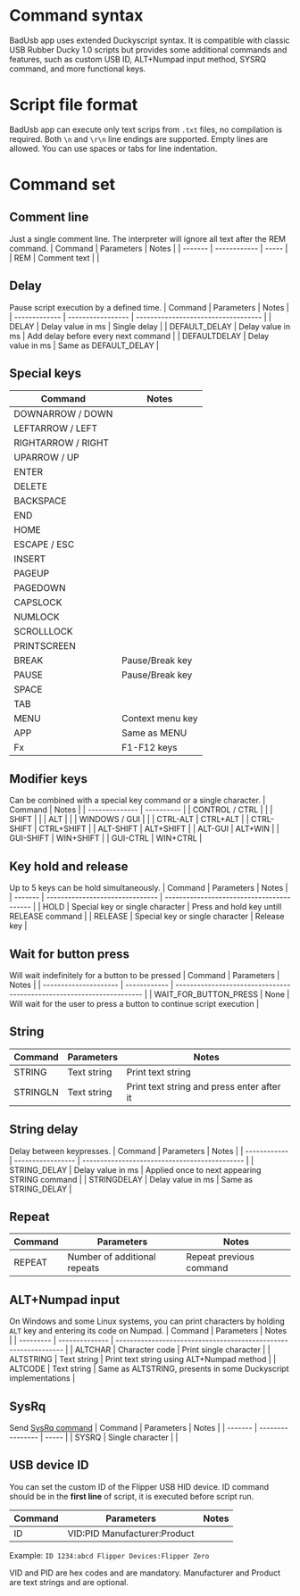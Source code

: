 # Command syntax

BadUsb app uses extended Duckyscript syntax. It is compatible with classic USB Rubber Ducky 1.0 scripts but provides some additional commands and features, such as custom USB ID, ALT+Numpad input method, SYSRQ command, and more functional keys.

# Script file format

BadUsb app can execute only text scrips from `.txt` files, no compilation is required. Both `\n` and `\r\n` line endings are supported. Empty lines are allowed. You can use spaces or tabs for line indentation.

# Command set

## Comment line

Just a single comment line. The interpreter will ignore all text after the REM command.
| Command | Parameters   | Notes |
| ------- | ------------ | ----- |
| REM     | Comment text |       |

## Delay

Pause script execution by a defined time.
| Command       | Parameters        | Notes                               |
| ------------- | ----------------- | ----------------------------------- |
| DELAY         | Delay value in ms | Single delay                        |
| DEFAULT_DELAY | Delay value in ms | Add delay before every next command |
| DEFAULTDELAY  | Delay value in ms | Same as DEFAULT_DELAY               |

## Special keys

| Command            | Notes            |
| ------------------ | ---------------- |
| DOWNARROW / DOWN   |                  |
| LEFTARROW / LEFT   |                  |
| RIGHTARROW / RIGHT |                  |
| UPARROW / UP       |                  |
| ENTER              |                  |
| DELETE             |                  |
| BACKSPACE          |                  |
| END                |                  |
| HOME               |                  |
| ESCAPE / ESC       |                  |
| INSERT             |                  |
| PAGEUP             |                  |
| PAGEDOWN           |                  |
| CAPSLOCK           |                  |
| NUMLOCK            |                  |
| SCROLLLOCK         |                  |
| PRINTSCREEN        |                  |
| BREAK              | Pause/Break key  |
| PAUSE              | Pause/Break key  |
| SPACE              |                  |
| TAB                |                  |
| MENU               | Context menu key |
| APP                | Same as MENU     |
| Fx                 | F1-F12 keys      |

## Modifier keys

Can be combined with a special key command or a single character.
| Command        | Notes      |
| -------------- | ---------- |
| CONTROL / CTRL |            |
| SHIFT          |            |
| ALT            |            |
| WINDOWS / GUI  |            |
| CTRL-ALT       | CTRL+ALT   |
| CTRL-SHIFT     | CTRL+SHIFT |
| ALT-SHIFT      | ALT+SHIFT  |
| ALT-GUI        | ALT+WIN    |
| GUI-SHIFT      | WIN+SHIFT  |
| GUI-CTRL       | WIN+CTRL   |

## Key hold and release

Up to 5 keys can be hold simultaneously.
| Command | Parameters                      | Notes                                     |
| ------- | ------------------------------- | ----------------------------------------- |
| HOLD    | Special key or single character | Press and hold key untill RELEASE command |
| RELEASE | Special key or single character | Release key                               |

## Wait for button press

Will wait indefinitely for a button to be pressed
| Command               | Parameters   | Notes                                                                 |
| --------------------- | ------------ | --------------------------------------------------------------------- |
| WAIT_FOR_BUTTON_PRESS | None         | Will wait for the user to press a button to continue script execution |


## String

| Command  | Parameters  | Notes                                      |
| -------  | ----------- | -----------------                          |
| STRING   | Text string | Print text string                          |
| STRINGLN | Text string | Print text string and press enter after it |

## String delay

Delay between keypresses.
| Command      | Parameters        | Notes                                         |
| ------------ | ----------------- | --------------------------------------------- |
| STRING_DELAY | Delay value in ms | Applied once to next appearing STRING command |
| STRINGDELAY  | Delay value in ms | Same as STRING_DELAY                          |

## Repeat

| Command | Parameters                   | Notes                   |
| ------- | ---------------------------- | ----------------------- |
| REPEAT  | Number of additional repeats | Repeat previous command |

## ALT+Numpad input

On Windows and some Linux systems, you can print characters by holding `ALT` key and entering its code on Numpad.
| Command   | Parameters     | Notes                                                           |
| --------- | -------------- | --------------------------------------------------------------- |
| ALTCHAR   | Character code | Print single character                                          |
| ALTSTRING | Text string    | Print text string using ALT+Numpad method                       |
| ALTCODE   | Text string    | Same as ALTSTRING, presents in some Duckyscript implementations |

## SysRq

Send [SysRq command](https://en.wikipedia.org/wiki/Magic_SysRq_key)
| Command | Parameters       | Notes |
| ------- | ---------------- | ----- |
| SYSRQ   | Single character |       |

## USB device ID

You can set the custom ID of the Flipper USB HID device. ID command should be in the **first line** of script, it is executed before script run.

| Command | Parameters                   | Notes |
| ------- | ---------------------------- | ----- |
| ID      | VID:PID Manufacturer:Product |       |

Example:
`ID 1234:abcd Flipper Devices:Flipper Zero`

VID and PID are hex codes and are mandatory. Manufacturer and Product are text strings and are optional.
